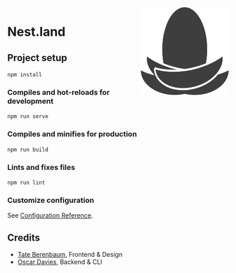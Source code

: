 <img src="/src/assets/nest_light_mono.png" align="right" width="200" height="200">

# Nest.land

## Project setup
```
npm install
```

### Compiles and hot-reloads for development
```
npm run serve
```

### Compiles and minifies for production
```
npm run build
```

### Lints and fixes files
```
npm run lint
```

### Customize configuration
See [Configuration Reference](https://cli.vuejs.org/config/).

## Credits

* [Tate Berenbaum](https://github.com/tbaumer22), Frontend & Design
* [Oscar Davies](https://github.com/zorbyte), Backend & CLI
